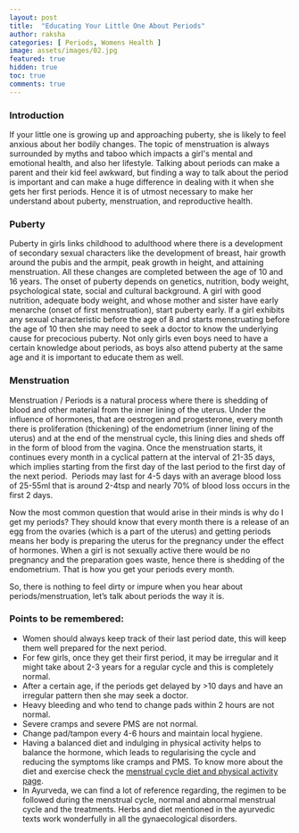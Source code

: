 ```yaml
---
layout: post
title:  "Educating Your Little One About Periods"
author: raksha
categories: [ Periods, Womens Health ]
image: assets/images/02.jpg
featured: true
hidden: true
toc: true
comments: true
---
```

### Introduction 
If your little one is growing up and approaching puberty, she is likely to feel anxious about her bodily changes. The topic of menstruation is always surrounded by myths and taboo which impacts a girl's mental and emotional health, and also her lifestyle. Talking about periods can make a parent and their kid feel awkward, but finding a way to talk about the period is important and can make a huge difference in dealing with it when she gets her first periods. Hence it is of utmost necessary to make her understand about puberty, menstruation, and reproductive health.

### Puberty
Puberty in girls links childhood to adulthood where there is a development of secondary sexual characters like the development of breast, hair growth around the pubis and the armpit, peak growth in height, and attaining menstruation. All these changes are completed between the age of 10 and 16 years. The onset of puberty depends on genetics, nutrition, body weight, psychological state, social and cultural background. A girl with good nutrition, adequate body weight, and whose mother and sister have early menarche (onset of first menstruation), start puberty early. If a girl exhibits any sexual characteristic before the age of 8 and starts menstruating before the age of 10 then she may need to seek a doctor to know the underlying cause for precocious puberty. Not only girls even boys need to have a certain knowledge about periods, as boys also attend puberty at the same age and it is important to educate them as well.

### Menstruation
Menstruation / Periods is a natural process where there is shedding of blood and other material from the inner lining of the uterus. Under the influence of hormones, that are oestrogen and progesterone, every month there is proliferation (thickening) of the endometrium (inner lining of the uterus) and at the end of the menstrual cycle, this lining dies and sheds off in the form of blood from the vagina. Once the menstruation starts, it continues every month in a cyclical pattern at the interval of 21-35 days, which implies starting from the first day of the last period to the first day of the next period.  Periods may last for 4-5 days with an average blood loss of 25-55ml that is around 2-4tsp and nearly 70% of blood loss occurs in the first 2 days.

Now the most common question that would arise in their minds is why do I get my periods? They should know that every month there is a release of an egg from the ovaries (which is a part of the uterus) and getting periods means her body is preparing the uterus for the pregnancy under the effect of hormones. When a girl is not sexually active there would be no pregnancy and the preparation goes waste, hence there is shedding of the endometrium. That is how you get your periods every month.

So, there is nothing to feel dirty or impure when you hear about periods/menstruation, let’s talk about periods the way it is.

### Points to be remembered:
+ Women should always keep track of their last period date, this will keep them well prepared for the next period. 
+ For few girls, once they get their first period, it may be irregular and it might take about 2-3 years for a regular cycle and this is completely normal. 
+ After a certain age, if the periods get delayed by >10 days and have an irregular pattern then she may seek a doctor.
+ Heavy bleeding and who tend to change pads within 2 hours are not normal.
+ Severe cramps and severe PMS are not normal.
+ Change pad/tampon every 4-6 hours and maintain local hygiene. 
+ Having a balanced diet and indulging in physical activity helps to balance the hormone, which leads to regularising the cycle and reducing the symptoms like cramps and PMS. To know more about the diet and exercise check the [menstrual cycle diet and physical activity page](/what-to-eat-and-what-to-avoid-during-menstrual-cycle). 
+ In Ayurveda, we can find a lot of reference regarding, the regimen to be followed during the menstrual cycle, normal and abnormal menstrual cycle and the treatments. Herbs and diet mentioned in the ayurvedic texts work wonderfully in all the gynaecological disorders. 